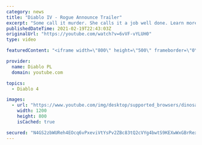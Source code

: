 ```yaml
---
category: news
title: "Diablo IV - Rogue Announce Trailer"
excerpt: "Some call it murder. She calls it a job well done. Learn more at Diablo4.com. The Rogue is the newest addition to the Diablo IV ..."
publishedDateTime: 2021-02-19T22:43:03Z
originalUrl: "https://youtube.com/watch?v=6vVF-vYLUH0"
type: video

featuredContent: "<iframe width=\"800\" height=\"500\" frameborder=\"0\" src=\"https://www.youtube.com/embed/6vVF-vYLUH0\" allow=\"accelerometer; autoplay; encrypted-media; gyroscope; picture-in-picture\" allowfullscreen></iframe>"

provider:
  name: Diablo PL
  domain: youtube.com

topics:
  - Diablo 4

images:
  - url: "https://www.youtube.com/img/desktop/supported_browsers/dinosaur.png"
    width: 1200
    height: 800
    isCached: true

secured: "N4GS2zbWUReh4EOcq6vPxeviVtYsPv2ZBc83tQ2cVYg4bwtS9KEXwWxGBrRexaaNH7Gx9OfJWFmewy5XHxLu2e69TxESlkwPZUgSiMUgqrUpwyxbTlygYZPkfaxqHybXvc4uEjPg1cMVG3nt2R5tPh0xoWB6MBmgDmxQ9Zv0p/jYAjbLuYioByhFTjY/BDVHTiUFPJ2gqXsaenCaLVu3Im9Qu32BEEVEYa1HVjyFg6mpj0XhPkTKz8EiydKoIM6SCSuFoa9giRj96kt4CAY9ajH2mqf1c1FB/K9Fekifc3Vx3CAh97Fxh5DPGthvZ07H+RyMM15EMGGNBmUltdKeeL9BniluXarmp5UTb4uN2278WjUjUOMZxn8ZBtPNyk6okyLzVq8N2N52QruU3+PeUg==;HHHHRAbvYr6L92swM6TIXQ=="
---
```


